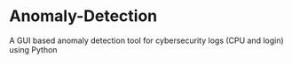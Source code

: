 # Anomaly-Detection
A GUI based anomaly detection tool for cybersecurity logs (CPU and login) using Python
